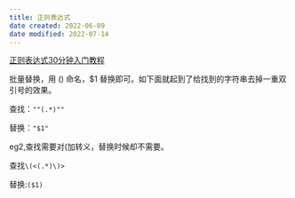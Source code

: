 ```yaml
---
title: 正则表达式
date created: 2022-06-09
date modified: 2022-07-14
---
```


[正则表达式30分钟入门教程](https://deerchao.cn/tutorials/regex/regex.htm)

批量替换，用 () 命名，$1 替换即可。如下面就起到了给找到的字符串去掉一重双引号的效果。

查找：`""(.*)""`

替换：`"$1"`

eg2,查找需要对(加转义，替换时候却不需要。

查找`\(<(.*)\)>`

替换:`($1)`
